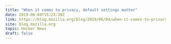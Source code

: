 ```yaml
---
title: "When it comes to privacy, default settings matter"
date: 2019-06-04T15:23:39Z
link: https://blog.mozilla.org/blog/2019/06/04/when-it-comes-to-privacy-default-settings-matter/?utm_medium=RSS&utm_source=hune
site: blog.mozilla.org
topic: Hacker News
draft: false
---
```

